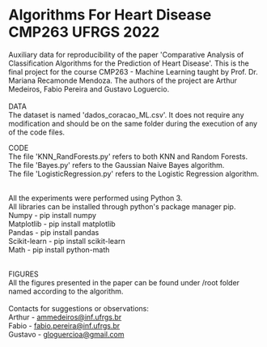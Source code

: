 # Algorithms For Heart Disease CMP263 UFRGS 2022

Auxiliary data for reproducibility of the paper 'Comparative Analysis of Classification Algorithms for the Prediction of Heart Disease'.
This is the final project for the course CMP263 - Machine Learning taught by Prof. Dr. Mariana Recamonde Mendoza.
The authors of the project are Arthur Medeiros, Fabio Pereira and Gustavo Loguercio.<br/>
<br/>
DATA<br/>
The dataset is named 'dados_coracao_ML.csv'. It does not require any modification and should be on the same folder during the execution of any of the code files.<br/>

CODE<br/>
The file 'KNN_RandForests.py' refers to both KNN and Random Forests.<br/>
The file 'Bayes.py' refers to the Gaussian Naive Bayes algorithm.<br/>
The file 'LogisticRegression.py' refers to the Logistic Regression algorithm.<br/><br/>

All the experiments were performed using Python 3.<br/>
All libraries can be installed through python's package manager pip.<br/>
Numpy - pip install numpy<br/>
Matplotlib - pip install matplotlib<br/>
Pandas - pip install pandas<br/>
Scikit-learn - pip install scikit-learn<br/>
Math - pip install python-math <br/><br/>


FIGURES<br/>
All the figures presented in the paper can be found under /root folder named according to the algorithm.
<br/><br/>
Contacts for suggestions or observations:<br/>
Arthur - ammedeiros@inf.ufrgs.br<br/>
Fabio - fabio.pereira@inf.ufrgs.br<br/>
Gustavo - gloguercioa@gmail.com<br/>
